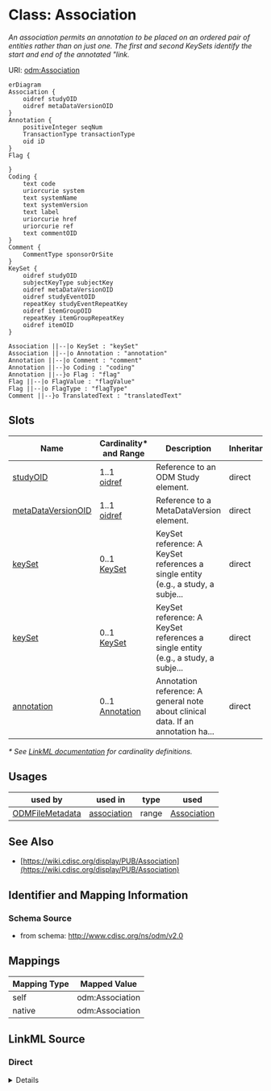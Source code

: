 # Class: Association

_An association permits an annotation to be placed on an ordered pair of entities rather than on just one. The first and second KeySets identify the start and end of the annotated "link._




URI: [odm:Association](http://www.cdisc.org/ns/odm/v2.0/Association)


```mermaid
erDiagram
Association {
    oidref studyOID  
    oidref metaDataVersionOID  
}
Annotation {
    positiveInteger seqNum  
    TransactionType transactionType  
    oid iD  
}
Flag {

}
Coding {
    text code  
    uriorcurie system  
    text systemName  
    text systemVersion  
    text label  
    uriorcurie href  
    uriorcurie ref  
    text commentOID  
}
Comment {
    CommentType sponsorOrSite  
}
KeySet {
    oidref studyOID  
    subjectKeyType subjectKey  
    oidref metaDataVersionOID  
    oidref studyEventOID  
    repeatKey studyEventRepeatKey  
    oidref itemGroupOID  
    repeatKey itemGroupRepeatKey  
    oidref itemOID  
}

Association ||--|o KeySet : "keySet"
Association ||--|o Annotation : "annotation"
Annotation ||--|o Comment : "comment"
Annotation ||--}o Coding : "coding"
Annotation ||--}o Flag : "flag"
Flag ||--|o FlagValue : "flagValue"
Flag ||--|o FlagType : "flagType"
Comment ||--}o TranslatedText : "translatedText"

```



<!-- no inheritance hierarchy -->


## Slots

| Name | Cardinality* and Range | Description | Inheritance |
| ---  | --- | --- | --- |
| [studyOID](studyOID.md) | 1..1 <br/> [oidref](oidref.md) | Reference to an ODM Study element. | direct |
| [metaDataVersionOID](metaDataVersionOID.md) | 1..1 <br/> [oidref](oidref.md) | Reference to a MetaDataVersion element. | direct |
| [keySet](keySet.md) | 0..1 <br/> [KeySet](KeySet.md) | KeySet reference: A KeySet references a single entity (e.g., a study, a subje... | direct |
| [keySet](keySet.md) | 0..1 <br/> [KeySet](KeySet.md) | KeySet reference: A KeySet references a single entity (e.g., a study, a subje... | direct |
| [annotation](annotation.md) | 0..1 <br/> [Annotation](Annotation.md) | Annotation reference: A general note about clinical data. If an annotation ha... | direct |

_* See [LinkML documentation](https://linkml.io/linkml/schemas/slots.html#slot-cardinality) for cardinality definitions._




## Usages

| used by | used in | type | used |
| ---  | --- | --- | --- |
| [ODMFileMetadata](ODMFileMetadata.md) | [association](association.md) | range | [Association](Association.md) |






## See Also

* [https://wiki.cdisc.org/display/PUB/Association](https://wiki.cdisc.org/display/PUB/Association)

## Identifier and Mapping Information







### Schema Source


* from schema: http://www.cdisc.org/ns/odm/v2.0





## Mappings

| Mapping Type | Mapped Value |
| ---  | ---  |
| self | odm:Association |
| native | odm:Association |





## LinkML Source

<!-- TODO: investigate https://stackoverflow.com/questions/37606292/how-to-create-tabbed-code-blocks-in-mkdocs-or-sphinx -->

### Direct

<details>
```yaml
name: Association
description: An association permits an annotation to be placed on an ordered pair
  of entities rather than on just one. The first and second KeySets identify the start
  and end of the annotated "link.
from_schema: http://www.cdisc.org/ns/odm/v2.0
see_also:
- https://wiki.cdisc.org/display/PUB/Association
rank: 1000
slots:
- studyOID
- metaDataVersionOID
- keySet
- keySet
- annotation
slot_usage:
  studyOID:
    name: studyOID
    description: Reference to an ODM Study element.
    comments:
    - Required
    domain_of:
    - Include
    - SourceItem
    - AdminData
    - MetaDataVersionRef
    - ReferenceData
    - ClinicalData
    - Association
    - KeySet
    range: oidref
    required: true
  metaDataVersionOID:
    name: metaDataVersionOID
    description: Reference to a MetaDataVersion element.
    comments:
    - Required
    domain_of:
    - Include
    - SourceItem
    - MetaDataVersionRef
    - ReferenceData
    - ClinicalData
    - Association
    - KeySet
    range: oidref
    required: true
  keySet:
    name: keySet
    domain_of:
    - Association
    range: KeySet
    maximum_cardinality: 1
  annotation:
    name: annotation
    domain_of:
    - ReferenceData
    - ClinicalData
    - SubjectData
    - StudyEventData
    - ItemGroupData
    - ItemData
    - Association
    range: Annotation
    maximum_cardinality: 1
class_uri: odm:Association

```
</details>

### Induced

<details>
```yaml
name: Association
description: An association permits an annotation to be placed on an ordered pair
  of entities rather than on just one. The first and second KeySets identify the start
  and end of the annotated "link.
from_schema: http://www.cdisc.org/ns/odm/v2.0
see_also:
- https://wiki.cdisc.org/display/PUB/Association
rank: 1000
slot_usage:
  studyOID:
    name: studyOID
    description: Reference to an ODM Study element.
    comments:
    - Required
    domain_of:
    - Include
    - SourceItem
    - AdminData
    - MetaDataVersionRef
    - ReferenceData
    - ClinicalData
    - Association
    - KeySet
    range: oidref
    required: true
  metaDataVersionOID:
    name: metaDataVersionOID
    description: Reference to a MetaDataVersion element.
    comments:
    - Required
    domain_of:
    - Include
    - SourceItem
    - MetaDataVersionRef
    - ReferenceData
    - ClinicalData
    - Association
    - KeySet
    range: oidref
    required: true
  keySet:
    name: keySet
    domain_of:
    - Association
    range: KeySet
    maximum_cardinality: 1
  annotation:
    name: annotation
    domain_of:
    - ReferenceData
    - ClinicalData
    - SubjectData
    - StudyEventData
    - ItemGroupData
    - ItemData
    - Association
    range: Annotation
    maximum_cardinality: 1
attributes:
  studyOID:
    name: studyOID
    description: Reference to an ODM Study element.
    comments:
    - Required
    from_schema: http://www.cdisc.org/ns/odm/v2.0
    rank: 1000
    alias: studyOID
    owner: Association
    domain_of:
    - Include
    - SourceItem
    - AdminData
    - MetaDataVersionRef
    - ReferenceData
    - ClinicalData
    - Association
    - KeySet
    range: oidref
    required: true
  metaDataVersionOID:
    name: metaDataVersionOID
    description: Reference to a MetaDataVersion element.
    comments:
    - Required
    from_schema: http://www.cdisc.org/ns/odm/v2.0
    rank: 1000
    alias: metaDataVersionOID
    owner: Association
    domain_of:
    - Include
    - SourceItem
    - MetaDataVersionRef
    - ReferenceData
    - ClinicalData
    - Association
    - KeySet
    range: oidref
    required: true
  keySet:
    name: keySet
    description: 'KeySet reference: A KeySet references a single entity (e.g., a study,
      a subject, a study event). Only those attributes needed to specify the particular
      entity are required, and all others must be omitted (see Section 2.7, Clinical
      Data Keys).'
    from_schema: http://www.cdisc.org/ns/odm/v2.0
    rank: 1000
    identifier: false
    alias: keySet
    owner: Association
    domain_of:
    - Association
    range: KeySet
    maximum_cardinality: 1
  annotation:
    name: annotation
    description: 'Annotation reference: A general note about clinical data. If an
      annotation has both a comment and flags, the flags should be related to the
      comment.'
    from_schema: http://www.cdisc.org/ns/odm/v2.0
    rank: 1000
    identifier: false
    alias: annotation
    owner: Association
    domain_of:
    - ReferenceData
    - ClinicalData
    - SubjectData
    - StudyEventData
    - ItemGroupData
    - ItemData
    - Association
    range: Annotation
    maximum_cardinality: 1
class_uri: odm:Association

```
</details>